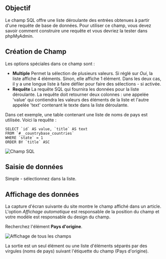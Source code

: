 <!-- Filename: J3.x:Adding_custom_fields/Sql_Field / Display title: Champ SQL -->

## Objectif

Le champ SQL offre une liste déroulante des entrées obtenues à partir d'une requête de base de données. Pour utiliser ce champ, vous devez savoir comment construire une requête et vous devriez la tester dans phpMyAdmin.

## Création de Champ

Les options spéciales dans ce champ sont :

- **Multiple** Permet la sélection de plusieurs valeurs. Si réglé sur *Oui*, la liste affiche 4 éléments. Sinon, elle affiche 1 élément. Dans les deux cas, il y a une longue liste à faire défiler pour faire des sélections - si activée.
- **Requête** La requête SQL qui fournira les données pour la liste déroulante. La requête doit retourner deux colonnes : une appelée 'value' qui contiendra les valeurs des éléments de la liste et l'autre appelée 'text' contenant le texte dans la liste déroulante.

Dans cet exemple, une table contenant une liste de noms de pays est utilisée. Voici la requête :
```
SELECT `id` AS value, `title` AS text
FROM `#__countrybase_countries`
WHERE `state` = 1
ORDER BY `title` ASC
```
![Champ SQL](../../../en/images/fields/fields-sql.png "Champ SQL")

## Saisie de données

Simple - sélectionnez dans la liste.


## Affichage des données

La capture d'écran suivante du site montre le champ affiché dans un article. L'option *Affichage automatique* est responsable de la position du champ et votre modèle est responsable du design du champ.

Recherchez l'élément **Pays d'origine**.

![Affichage de tous les champs](../../../en/images/fields/fields-display.png "Affichage des champs")

La sortie est un seul élément ou une liste d'éléments séparés par des virgules (noms de pays) suivant l'étiquette du champ (Pays d'origine).

